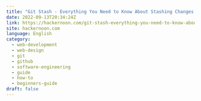 ```yaml
---
title: "Git Stash - Everything You Need to Know About Stashing Changes in Git"
date: 2022-09-13T20:34:24Z
link: https://hackernoon.com/git-stash-everything-you-need-to-know-about-stashing-changes-in-git?source=rss&utm_medium=RSS&utm_source=news.12bit.vn
site: hackernoon.com
language: English
category:
  - web-development
  - web-design
  - git
  - github
  - software-engineering
  - guide
  - how-to
  - beginners-guide
draft: false
---
```

